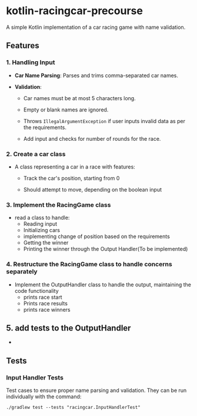 # kotlin-racingcar-precourse

A simple Kotlin implementation of a car racing game with name validation.

## Features

### 1. Handling Input

* **Car Name Parsing**: Parses and trims comma-separated car names.

* **Validation**:

    * Car names must be at most 5 characters long.

    * Empty or blank names are ignored.

    * Throws `IllegalArgumentException` if user inputs invalid data as per the requirements.
    * Add input and checks for number of rounds for the race.

### 2. Create a car class

* A class representing a car in a race with features:

    * Track the car's position, starting from 0

    * Should attempt to move, depending on the boolean input

### 3. Implement the RacingGame class

* read a class to handle:
    * Reading input
    * Initializing cars
    * implementing change of position based on the requirements
    * Getting the winner
    * Printing the winner through the Output Handler(To be implemented)

### 4. Restructure the RacingGame class to handle concerns separately

* Implement the OutputHandler class to handle the output, maintaining the code functionality
    * prints race start
    * Prints race results
    * prints race winners

## 5. add tests to the OutputHandler
* 

## Tests

### Input Handler Tests

Test cases to ensure proper name parsing and validation.
They can be run individually with the command:

 `./gradlew test --tests "racingcar.InputHandlerTest"`


